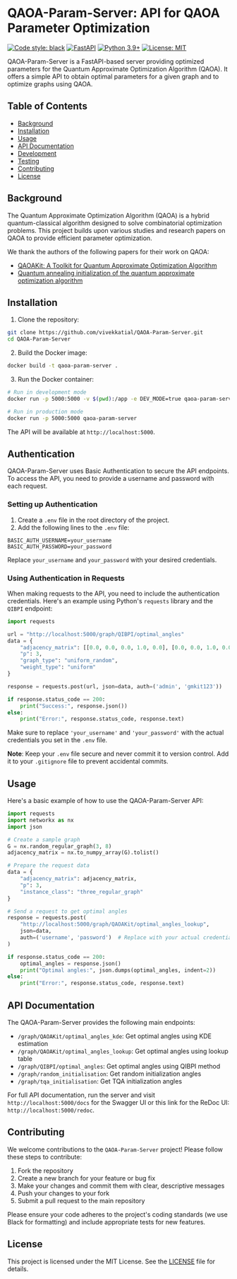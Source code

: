 # QAOA-Param-Server: API for QAOA Parameter Optimization

[![Code style: black](https://img.shields.io/badge/code%20style-black-000000.svg)](https://github.com/psf/black)
[![FastAPI](https://img.shields.io/badge/FastAPI-0.95.1-009688.svg?style=flat&logo=FastAPI&logoColor=white)](https://fastapi.tiangolo.com)
[![Python 3.9+](https://img.shields.io/badge/python-3.9+-blue.svg)](https://www.python.org/downloads/release/python-390/)
[![License: MIT](https://img.shields.io/badge/License-MIT-yellow.svg)](https://opensource.org/licenses/MIT)

QAOA-Param-Server is a FastAPI-based server providing optimized parameters for the Quantum Approximate Optimization Algorithm (QAOA). It offers a simple API to obtain optimal parameters for a given graph and to optimize graphs using QAOA.

## Table of Contents

- [Background](#background)
- [Installation](#installation)
- [Usage](#usage)
- [API Documentation](#api-documentation)
- [Development](#development)
- [Testing](#testing)
- [Contributing](#contributing)
- [License](#license)

## Background

The Quantum Approximate Optimization Algorithm (QAOA) is a hybrid quantum-classical algorithm designed to solve combinatorial optimization problems. This project builds upon various studies and research papers on QAOA to provide efficient parameter optimization.

We thank the authors of the following papers for their work on QAOA:

- [QAOAKit: A Toolkit for Quantum Approximate Optimization Algorithm](https://www.computer.org/csdl/proceedings-article/qcs/2021/867400a064/1zxKuwgiuLS)
- [Quantum annealing initialization of the quantum approximate optimization algorithm](https://quantum-journal.org/papers/q-2021-07-01-491/)

## Installation

1. Clone the repository:

```bash
git clone https://github.com/vivekkatial/QAOA-Param-Server.git
cd QAOA-Param-Server
```

2. Build the Docker image:

```bash
docker build -t qaoa-param-server .
```

3. Run the Docker container:

```bash
# Run in development mode
docker run -p 5000:5000 -v $(pwd):/app -e DEV_MODE=true qaoa-param-server

# Run in production mode
docker run -p 5000:5000 qaoa-param-server
```

The API will be available at `http://localhost:5000`.


## Authentication

QAOA-Param-Server uses Basic Authentication to secure the API endpoints. To access the API, you need to provide a username and password with each request.

### Setting up Authentication

1. Create a `.env` file in the root directory of the project.
2. Add the following lines to the `.env` file:

```
BASIC_AUTH_USERNAME=your_username
BASIC_AUTH_PASSWORD=your_password
```

Replace `your_username` and `your_password` with your desired credentials.

### Using Authentication in Requests

When making requests to the API, you need to include the authentication credentials. Here's an example using Python's `requests` library and the `QIBPI` endpoint:

```python
import requests

url = "http://localhost:5000/graph/QIBPI/optimal_angles"
data = {
    "adjacency_matrix": [[0.0, 0.0, 0.0, 1.0, 0.0], [0.0, 0.0, 1.0, 0.0, 0.0], [0.0, 1.0, 0.0, 1.0, 0.0], [1.0, 0.0, 1.0, 0.0, 1.0], [0.0, 0.0, 0.0, 1.0, 0.0]], 
    "p": 3,
    "graph_type": "uniform_random",
    "weight_type": "uniform"
}

response = requests.post(url, json=data, auth=('admin', 'gmkit123'))

if response.status_code == 200:
    print("Success:", response.json())
else:
    print("Error:", response.status_code, response.text)
```

Make sure to replace `'your_username'` and `'your_password'` with the actual credentials you set in the `.env` file.

**Note**: Keep your `.env` file secure and never commit it to version control. Add it to your `.gitignore` file to prevent accidental commits.

## Usage

Here's a basic example of how to use the QAOA-Param-Server API:

```python
import requests
import networkx as nx
import json

# Create a sample graph
G = nx.random_regular_graph(3, 8)
adjacency_matrix = nx.to_numpy_array(G).tolist()

# Prepare the request data
data = {
    "adjacency_matrix": adjacency_matrix,
    "p": 3,
    "instance_class": "three_regular_graph"
}

# Send a request to get optimal angles
response = requests.post(
    "http://localhost:5000/graph/QAOAKit/optimal_angles_lookup",
    json=data,
    auth=('username', 'password')  # Replace with your actual credentials
)

if response.status_code == 200:
    optimal_angles = response.json()
    print("Optimal angles:", json.dumps(optimal_angles, indent=2))
else:
    print("Error:", response.status_code, response.text)
```

## API Documentation

The QAOA-Param-Server provides the following main endpoints:

- `/graph/QAOAKit/optimal_angles_kde`: Get optimal angles using KDE estimation
- `/graph/QAOAKit/optimal_angles_lookup`: Get optimal angles using lookup table
- `/graph/QIBPI/optimal_angles`: Get optimal angles using QIBPI method
- `/graph/random_initialisation`: Get random initialization angles
- `/graph/tqa_initialisation`: Get TQA initialization angles

For full API documentation, run the server and visit `http://localhost:5000/docs` for the Swagger UI or this link for the ReDoc UI: `http://localhost:5000/redoc`.


## Contributing

We welcome contributions to the `QAOA-Param-Server` project! Please follow these steps to contribute:

1. Fork the repository
2. Create a new branch for your feature or bug fix
3. Make your changes and commit them with clear, descriptive messages
4. Push your changes to your fork
5. Submit a pull request to the main repository

Please ensure your code adheres to the project's coding standards (we use Black for formatting) and include appropriate tests for new features.

## License

This project is licensed under the MIT License. See the [LICENSE](LICENSE) file for details.